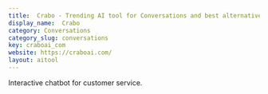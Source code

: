 ```yaml
---
title:  Crabo - Trending AI tool for Conversations and best alternatives
display_name:  Crabo
category: Conversations
category_slug: conversations
key: craboai_com
website: https://craboai.com/
layout: aitool
---
```


Interactive chatbot for customer service.
